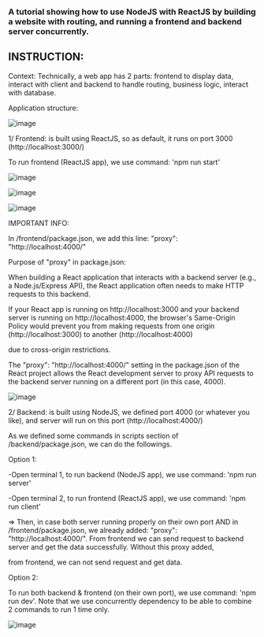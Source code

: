 ### A tutorial showing how to use NodeJS with ReactJS by building a website with routing, and running a frontend and backend server concurrently.

## INSTRUCTION:

Context: Technically, a web app has 2 parts: frontend to display data, interact with client and backend to handle routing, business logic, interact with database.

Application structure:

![image](https://github.com/user-attachments/assets/e72ebbea-b02e-452f-b55d-f7c31bb8d0d1)

1/ Frontend: is built using ReactJS, so as default, it runs on port 3000 (http://localhost:3000/)

To run frontend (ReactJS app), we use command: 'npm run start'

![image](https://github.com/user-attachments/assets/b0ed7999-5152-4166-8c71-f0c41f3c1a80)

![image](https://github.com/user-attachments/assets/f32ee190-cd1a-4db3-b8c3-b99de2a0e0dc)

![image](https://github.com/user-attachments/assets/055f4919-2e46-44b7-be7d-9501495a5259)

IMPORTANT INFO: 

In /frontend/package.json, we add this line: "proxy": "http://localhost:4000/"

Purpose of "proxy" in package.json:

When building a React application that interacts with a backend server (e.g., a Node.js/Express API), the React application often needs to make HTTP requests to this backend.

If your React app is running on http://localhost:3000 and your backend server is running on http://localhost:4000, the browser's Same-Origin Policy would prevent you from making requests from one origin (http://localhost:3000) to another (http://localhost:4000) 

due to cross-origin restrictions.

The "proxy": "http://localhost:4000/" setting in the package.json of the React project allows the React development server to proxy API requests to the backend server running on a different port (in this case, 4000).

![image](https://github.com/user-attachments/assets/30104dc0-fa87-4e40-959a-5dad58655709)

  
   
2/ Backend: is built using NodeJS, we defined port 4000 (or whatever you like), and server will run on this port (http://localhost:4000/)

As we defined some commands in scripts section of /backend/package.json, we can do the followings.

Option 1:

-Open terminal 1, to run backend (NodeJS app), we use command: 'npm run server'

-Open terminal 2, to run frontend (ReactJS app), we use command: 'npm run client'

=> Then, in case both server running properly on their own port AND in /frontend/package.json, we already added: "proxy": "http://localhost:4000/". From frontend we can send request to backend server and get the data successfully. Without this proxy added, 

from frontend, we can not send request and get data.

Option 2:

To run both backend & frontend (on their own port), we use command: 'npm run dev'. Note that we use concurrently dependency to be able to combine 2 commands to run 1 time only.

![image](https://github.com/user-attachments/assets/9ba347fb-eb1f-4933-83d5-10e95cffc28e)


